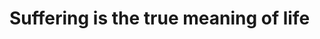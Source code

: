 <!-- <hr /> -->

# Suffering is the true meaning of life
<!-- ## _Expertise:_ -->

<!-- - <strong>Development:</strong> <br/>
_**Backend**_ Node(a runtime environment, ik), Express(TDD), Serverless, Lambda, Mongo, Postgres, Microservices <br/>
_**Frontend**_ React(TDD), Redux/Recoil, Next(ssr), Sass, Formik, Webpack, MicroFrontends
- <strong>Languages:</strong> JavaScript, TypeScript, Python, Shell, Groovy
- <strong>DevOps:</strong> Docker, Kubernetes, Microservices, Cloudformation, Terraform, __AWS cloud__ (strong knowledge)
- <strong>Expertise:</strong> Microservices(both development and deployment), Automation, AWS, TDD and CICD -->

<!-- ✉️ : illuminatekaran@gmail.com -->

<!-- <hr /> -->
